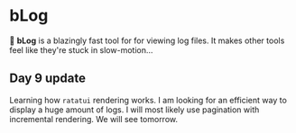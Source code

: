 # bLog
🚀 **bLog** is a blazingly fast tool for for viewing log files. It makes other tools feel like they're stuck in slow-motion...

## Day 9 update
Learning how `ratatui` rendering works. I am looking for an efficient way to display a huge amount of logs. I will most likely use pagination with incremental rendering. We will see tomorrow.
